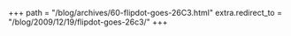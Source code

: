 +++
path = "/blog/archives/60-flipdot-goes-26C3.html"
extra.redirect_to = "/blog/2009/12/19/flipdot-goes-26c3/"
+++
